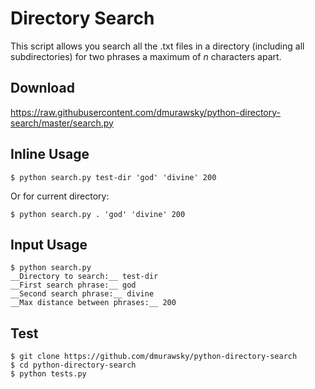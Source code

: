 # Directory Search

This script allows you search all the .txt files in a directory (including all subdirectories) for two phrases a maximum of _n_ characters apart.

## Download
https://raw.githubusercontent.com/dmurawsky/python-directory-search/master/search.py

## Inline Usage
```shell
$ python search.py test-dir 'god' 'divine' 200
```
Or for current directory:
```shell
$ python search.py . 'god' 'divine' 200
```

## Input Usage
```shell
$ python search.py
__Directory to search:__ test-dir
__First search phrase:__ god
__Second search phrase:__ divine
__Max distance between phrases:__ 200
```

## Test
```shell
$ git clone https://github.com/dmurawsky/python-directory-search
$ cd python-directory-search
$ python tests.py
```
